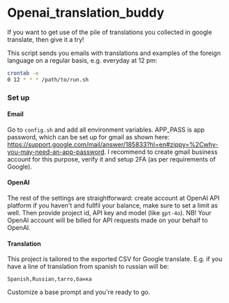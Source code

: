 # Openai_translation_buddy

If you want to get use of the pile of translations you collected in google translate, then give it a try!

This script sends you emails with translations and examples of the foreign language on a regular basis, e.g. everyday at 12 pm:
```bash
crontab -e
0 12 * * * /path/to/run.sh
```

### Set up

#### Email
Go to `config.sh` and add all environment variables.
APP_PASS is app password, which can be set up for gmail as shown here: https://support.google.com/mail/answer/185833?hl=en#zippy=%2Cwhy-you-may-need-an-app-password.
I recommend to create gmail business account for this purpose, verify it and setup 2FA (as per requirements of Google).

#### OpenAI
The rest of the settings are straightforward: create account at OpenAI API platform if you haven't and fullfil your balance, make sure to set a limit as well. Then provide project id, API key and model (like `gpt-4o`).
NB! Your OpenAI account will be billed for API requests made on your behalf to OpenAI. 

#### Translation
This project is tailored to the exported CSV for Google translate. E.g. if you have a line of translation from spanish to russian will be:
```csv
Spanish,Russian,tarro,банка
```
Customize a base prompt and you're ready to go.
